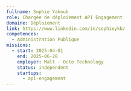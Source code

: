 ```yaml
---
fullname: Sophie Yakoub
role: Chargée de déploiement API Engagement
domaine: Déploiement
link: https://www.linkedin.com/in/sophieykb/
competences:
  - Administration Publique
missions:
  - start: 2025-04-01
    end: 2025-06-28
    employer: Malt - Octo Technology
    status: independent
    startups:
      - api-engagement
---
```

